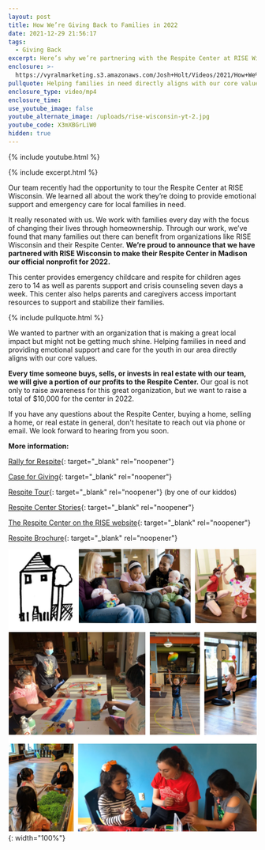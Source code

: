 ```yaml
---
layout: post
title: How We’re Giving Back to Families in 2022
date: 2021-12-29 21:56:17
tags:
  - Giving Back
excerpt: Here’s why we’re partnering with the Respite Center at RISE Wisconsin.
enclosure: >-
  https://vyralmarketing.s3.amazonaws.com/Josh+Holt/Videos/2021/How+We%E2%80%99re+Giving+Back+to+Families+in+2022.mp4
pullquote: Helping families in need directly aligns with our core values.
enclosure_type: video/mp4
enclosure_time:
use_youtube_image: false
youtube_alternate_image: /uploads/rise-wisconsin-yt-2.jpg
youtube_code: X3mXBGrLiW0
hidden: true
---
```

{% include youtube.html %}

{% include excerpt.html %}

Our team recently had the opportunity to tour the Respite Center at RISE Wisconsin. We learned all about the work they’re doing to provide emotional support and emergency care for local families in need.

It really resonated with us. We work with families every day with the focus of changing their lives through homeownership. Through our work, we’ve found that many families out there can benefit from organizations like RISE Wisconsin and their Respite Center. **We’re proud to announce that we have partnered with RISE Wisconsin to make their Respite Center in Madison our official nonprofit for 2022.**

This center provides emergency childcare and respite for children ages zero to 14 as well as parents support and crisis counseling seven days a week. This center also helps parents and caregivers access important resources to support and stabilize their families.

{% include pullquote.html %}

We wanted to partner with an organization that is making a great local impact but might not be getting much shine. Helping families in need and providing emotional support and care for the youth in our area directly aligns with our core values.

**Every time someone buys, sells, or invests in real estate with our team, we will give a portion of our profits to the Respite Center.** Our goal is not only to raise awareness for this great organization, but we want to raise a total of $10,000 for the center in 2022.

If you have any questions about the Respite Center, buying a home, selling a home, or real estate in general, don't hesitate to reach out via phone or email. We look forward to hearing from you soon.

**More information:**

[Rally for Respite](https://secure.qgiv.com/for/risw/){: target="_blank" rel="noopener"}

[Case for Giving](https://youtu.be/SaYkazu5J2Q){: target="_blank" rel="noopener"}

[Respite Tour](https://youtu.be/kTvbPdNx_pg){: target="_blank" rel="noopener"} (by one of our kiddos)&nbsp;

[Respite Center Stories](https://youtu.be/SaYkazu5J2Q){: target="_blank" rel="noopener"}

[The Respite Center on the RISE website](https://risewisconsin.org/the-respite-center/){: target="_blank" rel="noopener"}

[Respite Brochure](https://vyralmarketing.s3.amazonaws.com/Josh+Holt/Final+-+Respite+Brochure+&#40;English&#41;.pdf){: target="_blank" rel="noopener"}

![](/uploads/collage1.PNG){: width="100%"}
